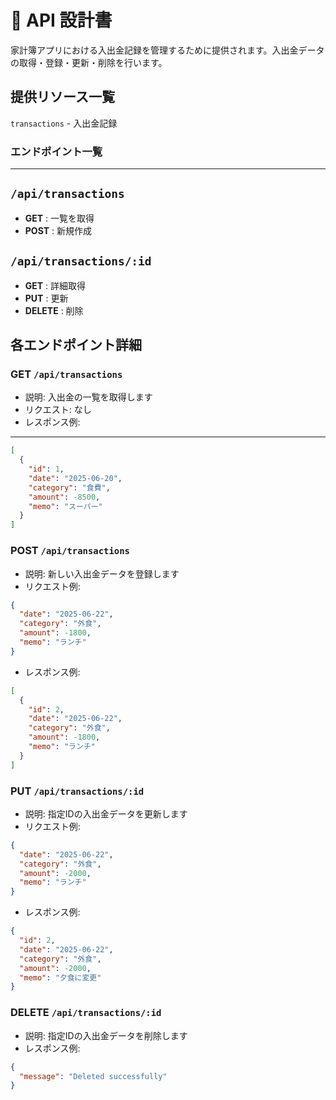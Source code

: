 # 📘 API 設計書
家計簿アプリにおける入出金記録を管理するために提供されます。入出金データの取得・登録・更新・削除を行います。


##  提供リソース一覧

`transactions` - 入出金記録

### エンドポイント一覧
---
## `/api/transactions`

- **GET** : 一覧を取得  
- **POST** : 新規作成

## `/api/transactions/:id`

- **GET** : 詳細取得  
- **PUT** : 更新  
- **DELETE** : 削除


##  各エンドポイント詳細
### GET `/api/transactions`

- 説明: 入出金の一覧を取得します
- リクエスト: なし
- レスポンス例:
---
```json
[
  {
    "id": 1,
    "date": "2025-06-20",
    "category": "食費",
    "amount": -8500,
    "memo": "スーパー"
  }
]
```


### POST `/api/transactions`
- 説明: 新しい入出金データを登録します
- リクエスト例:
```json
{
  "date": "2025-06-22",
  "category": "外食",
  "amount": -1800,
  "memo": "ランチ"
}
```
- レスポンス例:
```json
[
  {
    "id": 2,
    "date": "2025-06-22",
    "category": "外食",
    "amount": -1800,
    "memo": "ランチ"
  }
]
```
### PUT `/api/transactions/:id`
- 説明: 指定IDの入出金データを更新します
- リクエスト例:
```json
{
  "date": "2025-06-22",
  "category": "外食",
  "amount": -2000,
  "memo": "ランチ"
}
```
- レスポンス例:
```json
{
  "id": 2,
  "date": "2025-06-22",
  "category": "外食",
  "amount": -2000,
  "memo": "夕食に変更"
}
```

### DELETE `/api/transactions/:id`
- 説明: 指定IDの入出金データを削除します
- レスポンス例:
```json
{
  "message": "Deleted successfully"
}
```
